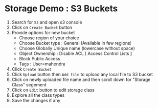 # Storage Demo : S3 Buckets

1. Search for `S3` and open s3 console
1. Click on `Create Bucket` button
1. Provide options for new bucket
    - Choose region of your choice
    - Choose Bucket type : General (Available in few regions)
    - Choose Globally Unique name (lowercase without space)
    - Object Ownership : Disable ACL [ Access Control Lists ]
    - Block Public Access
    - Tags : User=mahendra
1. Click `Create Bucket`
1. Click `Upload` button then `Add file` to upload any local file to S3 bucket
1. Click on newly uploaded file name and then scroll down for "Storage Class" segement
1. Click on `Edit` button to edit storage class
1. Explore all the class types
1. Save the changes if any